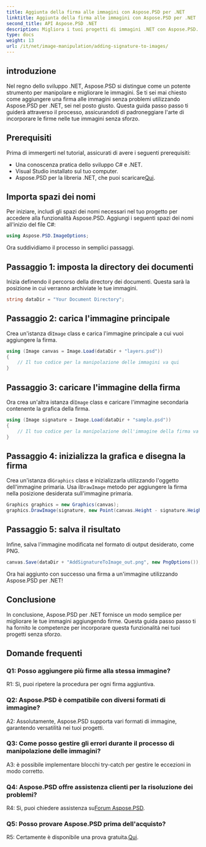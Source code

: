 ```yaml
---
title: Aggiunta della firma alle immagini con Aspose.PSD per .NET
linktitle: Aggiunta della firma alle immagini con Aspose.PSD per .NET
second_title: API Aspose.PSD .NET
description: Migliora i tuoi progetti di immagini .NET con Aspose.PSD. Scopri come aggiungere firme senza problemi utilizzando la nostra guida passo passo.
type: docs
weight: 13
url: /it/net/image-manipulation/adding-signature-to-images/
---
```

## introduzione

Nel regno dello sviluppo .NET, Aspose.PSD si distingue come un potente strumento per manipolare e migliorare le immagini. Se ti sei mai chiesto come aggiungere una firma alle immagini senza problemi utilizzando Aspose.PSD per .NET, sei nel posto giusto. Questa guida passo passo ti guiderà attraverso il processo, assicurandoti di padroneggiare l'arte di incorporare le firme nelle tue immagini senza sforzo.

## Prerequisiti

Prima di immergerti nel tutorial, assicurati di avere i seguenti prerequisiti:

- Una conoscenza pratica dello sviluppo C# e .NET.
- Visual Studio installato sul tuo computer.
-  Aspose.PSD per la libreria .NET, che puoi scaricare[Qui](https://releases.aspose.com/psd/net/).

## Importa spazi dei nomi

Per iniziare, includi gli spazi dei nomi necessari nel tuo progetto per accedere alla funzionalità Aspose.PSD. Aggiungi i seguenti spazi dei nomi all'inizio del file C#:

```csharp
using Aspose.PSD.ImageOptions;
```

Ora suddividiamo il processo in semplici passaggi.

## Passaggio 1: imposta la directory dei documenti

Inizia definendo il percorso della directory dei documenti. Questa sarà la posizione in cui verranno archiviate le tue immagini.

```csharp
string dataDir = "Your Document Directory";
```

## Passaggio 2: carica l'immagine principale

 Crea un'istanza di`Image` class e carica l'immagine principale a cui vuoi aggiungere la firma.

```csharp
using (Image canvas = Image.Load(dataDir + "layers.psd"))
{
    // Il tuo codice per la manipolazione delle immagini va qui
}
```

## Passaggio 3: caricare l'immagine della firma

 Ora crea un'altra istanza di`Image` class e caricare l'immagine secondaria contenente la grafica della firma.

```csharp
using (Image signature = Image.Load(dataDir + "sample.psd"))
{
    // Il tuo codice per la manipolazione dell'immagine della firma va qui
}
```

## Passaggio 4: inizializza la grafica e disegna la firma

 Crea un'istanza di`Graphics` class e inizializzarla utilizzando l'oggetto dell'immagine primaria. Usa il`DrawImage` metodo per aggiungere la firma nella posizione desiderata sull'immagine primaria.

```csharp
Graphics graphics = new Graphics(canvas);
graphics.DrawImage(signature, new Point(canvas.Height - signature.Height, canvas.Width - signature.Width));
```

## Passaggio 5: salva il risultato

Infine, salva l'immagine modificata nel formato di output desiderato, come PNG.

```csharp
canvas.Save(dataDir + "AddSignatureToImage_out.png", new PngOptions());
```

Ora hai aggiunto con successo una firma a un'immagine utilizzando Aspose.PSD per .NET!

## Conclusione

In conclusione, Aspose.PSD per .NET fornisce un modo semplice per migliorare le tue immagini aggiungendo firme. Questa guida passo passo ti ha fornito le competenze per incorporare questa funzionalità nei tuoi progetti senza sforzo.

## Domande frequenti

### Q1: Posso aggiungere più firme alla stessa immagine?

R1: Sì, puoi ripetere la procedura per ogni firma aggiuntiva.

### Q2: Aspose.PSD è compatibile con diversi formati di immagine?

A2: Assolutamente, Aspose.PSD supporta vari formati di immagine, garantendo versatilità nei tuoi progetti.

### Q3: Come posso gestire gli errori durante il processo di manipolazione delle immagini?

A3: è possibile implementare blocchi try-catch per gestire le eccezioni in modo corretto.

### Q4: Aspose.PSD offre assistenza clienti per la risoluzione dei problemi?

 R4: Sì, puoi chiedere assistenza su[Forum Aspose.PSD](https://forum.aspose.com/c/psd/34).

### Q5: Posso provare Aspose.PSD prima dell'acquisto?

 R5: Certamente è disponibile una prova gratuita.[Qui](https://releases.aspose.com/).